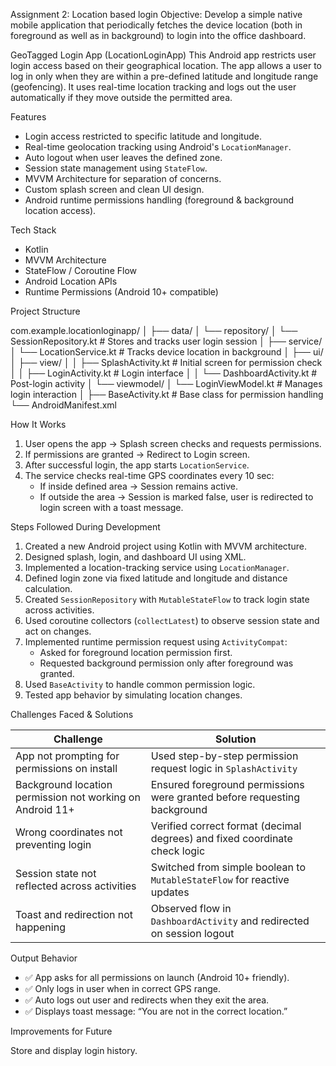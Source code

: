 Assignment 2: Location based login
Objective: Develop a simple native mobile application that periodically fetches the device location (both in foreground as well as in background) to login into the office dashboard.

GeoTagged Login App (LocationLoginApp)
This Android app restricts user login access based on their geographical location. The app allows a user to log in only when they are within a pre-defined latitude and longitude range (geofencing). It uses real-time location tracking and logs out the user automatically if they move outside the permitted area.

Features

- Login access restricted to specific latitude and longitude.
- Real-time geolocation tracking using Android's `LocationManager`.
- Auto logout when user leaves the defined zone.
- Session state management using `StateFlow`.
- MVVM Architecture for separation of concerns.
- Custom splash screen and clean UI design.
- Android runtime permissions handling (foreground & background location access).

Tech Stack

- Kotlin
- MVVM Architecture
- StateFlow / Coroutine Flow
- Android Location APIs
- Runtime Permissions (Android 10+ compatible)

Project Structure

com.example.locationloginapp/
│
├── data/
│ └── repository/
│ └── SessionRepository.kt # Stores and tracks user login session
│
├── service/
│ └── LocationService.kt # Tracks device location in background
│
├── ui/
│ ├── view/
│ │ ├── SplashActivity.kt # Initial screen for permission check
│ │ ├── LoginActivity.kt # Login interface
│ │ └── DashboardActivity.kt # Post-login activity
│ └── viewmodel/
│ └── LoginViewModel.kt # Manages login interaction
│
├── BaseActivity.kt # Base class for permission handling
└── AndroidManifest.xml



How It Works

1. User opens the app → Splash screen checks and requests permissions.
2. If permissions are granted → Redirect to Login screen.
3. After successful login, the app starts `LocationService`.
4. The service checks real-time GPS coordinates every 10 sec:
    - If inside defined area → Session remains active.
    - If outside the area → Session is marked false, user is redirected to login screen with a toast message.

Steps Followed During Development

1. Created a new Android project using Kotlin with MVVM architecture.
2. Designed splash, login, and dashboard UI using XML.
3. Implemented a location-tracking service using `LocationManager`.
4. Defined login zone via fixed latitude and longitude and distance calculation.
5. Created `SessionRepository` with `MutableStateFlow` to track login state across activities.
6. Used coroutine collectors (`collectLatest`) to observe session state and act on changes.
7. Implemented runtime permission request using `ActivityCompat`:
    - Asked for foreground location permission first.
    - Requested background permission only after foreground was granted.
8. Used `BaseActivity` to handle common permission logic.
9. Tested app behavior by simulating location changes.


Challenges Faced & Solutions

| Challenge | Solution |
|----------|----------|
| App not prompting for permissions on install | Used step-by-step permission request logic in `SplashActivity` |
| Background location permission not working on Android 11+ | Ensured foreground permissions were granted before requesting background |
| Wrong coordinates not preventing login | Verified correct format (decimal degrees) and fixed coordinate check logic |
| Session state not reflected across activities | Switched from simple boolean to `MutableStateFlow` for reactive updates |
| Toast and redirection not happening | Observed flow in `DashboardActivity` and redirected on session logout |


Output Behavior

- ✅ App asks for all permissions on launch (Android 10+ friendly).
- ✅ Only logs in user when in correct GPS range.
- ✅ Auto logs out user and redirects when they exit the area.
- ✅ Displays toast message: “You are not in the correct location.”


Improvements for Future

Store and display login history.
